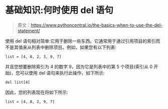 # 基础知识:何时使用 del 语句

> 原文：<https://www.pythoncentral.io/the-basics-when-to-use-the-del-statement/>

使用 del 语句相对简单:它用于删除一些东西。它通常用于通过引用项目的索引而不是其值来从列表中删除项目。例如，如果您有以下列表:

```
list = [4, 8, 2, 3, 9, 7]
```

并且您想要删除索引为 4 的数字 9，因为它是列表中的第 5 个项目(索引从 0 开始)，您可以使用 del 语句来执行此操作，如下所示:

```
del list[4]
```

因此，您的列表现在将如下所示:

```
list = [4, 8, 2, 9, 7]
```